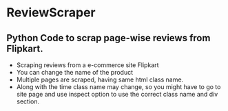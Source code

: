 # ReviewScraper
## Python Code to scrap page-wise reviews from Flipkart.

- Scraping reviews from a e-commerce site Flipkart
- You can change the name of the product
- Multiple pages are scraped, having same html class name.
- Along with the time class name may change, so you might have to go to site page and use inspect option to use the correct class name and div section.
